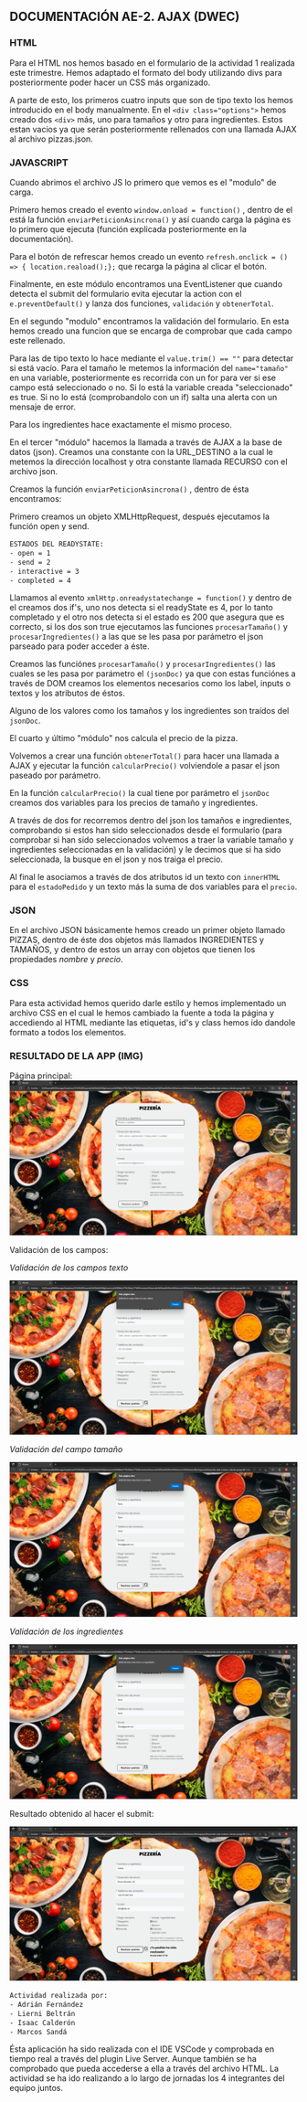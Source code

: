 ## DOCUMENTACIÓN AE-2. AJAX (DWEC)

### HTML

Para el HTML nos hemos basado en el formulario de la actividad 1 realizada este trimestre. Hemos adaptado el formato del body utilizando divs para posteriormente poder hacer un CSS más organizado.

A parte de esto, los primeros cuatro inputs que son de tipo texto los hemos introducido en el body manualmente. En el `<div class="options">` hemos creado dos `<div>` más, uno para tamaños y otro para ingredientes. Estos estan vacios ya que serán posteriormente rellenados con una llamada AJAX al archivo pizzas.json.

### JAVASCRIPT

Cuando abrimos el archivo JS lo primero que vemos es el "modulo" de carga. 

Primero hemos creado el evento `window.onload = function()` , dentro de el está la función `enviarPeticionAsincrona()` y así cuando carga la página es lo primero que ejecuta (función explicada posteriormente en la documentación).

Para el botón de refrescar hemos creado un evento `refresh.onclick = () => { location.reaload();};` que recarga la página al clicar el botón.

Finalmente, en este módulo encontramos una EventListener que cuando detecta el submit del formulario evita ejecutar la action con el `e.preventDefault()` y lanza dos funciones, `validación` y `obtenerTotal`.

En el segundo "modulo" encontramos la validación del formulario. En esta hemos creado una funcion que se encarga de comprobar que cada campo este rellenado.

Para las de tipo texto lo hace mediante el `value.trim() == ""` para detectar si está vacío. Para el tamaño le metemos la información del `name="tamaño"` en una variable, posteriormente es recorrida con un for para ver si ese campo está seleccionado o no. Si lo está la variable creada "seleccionado" es true. Si no lo está (comprobandolo con un if) salta una alerta con un mensaje de error.

Para los ingredientes hace exactamente el mismo proceso.

En el tercer "módulo" hacemos la llamada a través de AJAX a la base de datos (json). Creamos una constante con la URL_DESTINO a la cual le metemos la dirección localhost y otra constante llamada RECURSO con el archivo json.

Creamos la función `enviarPeticionAsincrona()` , dentro de ésta encontramos:

Primero creamos un objeto XMLHttpRequest, después ejecutamos la función open y send.

	ESTADOS DEL READYSTATE:
	- open = 1
	- send = 2
	- interactive = 3
	- completed = 4

Llamamos al evento `xmlHttp.onreadystatechange = function()` y dentro de el creamos dos if's, uno nos detecta si el readyState es 4, por lo tanto completado y el otro nos detecta si el estado es 200 que asegura que es correcto, si los dos son true ejecutamos las funciones `procesarTamaño()` y `procesarIngredientes()` a las que se les pasa por parámetro el json parseado para poder acceder a éste.

Creamos las funciónes `procesarTamaño()` y `procesarIngredientes()` las cuales se les pasa por parámetro el `(jsonDoc)` ya que con estas funciónes a través de DOM creamos los elementos necesarios como los label, inputs o textos y los atributos de éstos.

Alguno de los valores como los tamaños y los ingredientes son traídos del `jsonDoc`.

El cuarto y último "módulo" nos calcula el precio de la pizza.

Volvemos a crear una función `obtenerTotal()` para hacer una llamada a AJAX y ejecutar la función `calcularPrecio()` volviendole a pasar el json paseado por parámetro.

En la función `calcularPrecio()` la cual tiene por parámetro el `jsonDoc` creamos dos variables para los precios de tamaño y ingredientes.

A través de dos for recorremos dentro del json los tamaños e ingredientes, comprobando si estos han sido seleccionados desde el formulario (para comprobar si han sido seleccionados volvemos a traer la variable tamaño y ingredientes seleccionadas en la validación) y le decimos que si ha sido seleccionada, la busque en el json y nos traiga el precio.

Al final le asociamos a través de dos atributos id un texto con `innerHTML` para el `estadoPedido`  y un texto más la suma de dos variables para el `precio`.

### JSON

En el archivo JSON básicamente hemos creado un primer objeto llamado PIZZAS, dentro de éste dos objetos más llamados INGREDIENTES y TAMAÑOS, y dentro de estos un array con objetos que tienen los propiedades *nombre* y *precio*.

### CSS

Para esta actividad hemos querido darle estílo y hemos implementado un archivo CSS en el cual le hemos cambiado la fuente a toda la página y accediendo al HTML mediante las etiquetas, id's y class hemos ido dandole formato a todos los elementos.

### RESULTADO DE LA APP (IMG)

Página principal:
![Image text](/AE-2-AJAX/img%20doc/Pasted%20image%2020221111164600.png)

Validación de los campos:

*Validación de los campos texto*

![Image text](/AE-2-AJAX/img%20doc/Pasted%20image%2020221111164615.png)

*Validación del campo tamaño*

![Image text](/AE-2-AJAX/img%20doc/Pasted%20image%2020221111164727.png)

*Validación de los ingredientes*

![Image text](/AE-2-AJAX/img%20doc/Pasted%20image%2020221111164744.png)

Resultado obtenido al hacer el submit:

![Image text](/AE-2-AJAX/img%20doc/Pasted%20image%2020221111164703.png)

	Actividad realizada por:
	- Adrián Fernández
	- Lierni Beltrán
	- Isaac Calderón
	- Marcos Sandá
	  
Ésta aplicación ha sido realizada con el IDE VSCode y comprobada en tiempo real a través del plugin Live Server. Aunque también se ha comprobado que pueda accederse a ella a través del archivo HTML. La actividad se ha ido realizando a lo largo de jornadas los 4 integrantes del equipo juntos.


